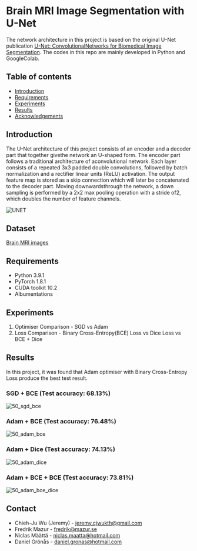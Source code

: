 # Brain MRI Image Segmentation with U-Net
The network architecture in this project is based on the original U-Net publication [U-Net: ConvolutionalNetworks for Biomedical Image Segmentation](https://arxiv.org/pdf/1505.04597.pdf). The codes in this repo are mainly developed in Python and GoogleColab.

## Table of contents

<!--ts-->
   * [Introduction](#Introduction)
   * [Requirements](#Requirements)
   * [Experiments](#Experiments)
   * [Results](#Results)
   * [Acknowledgements](#Acknowledgements)
<!--te-->


## Introduction
The U-Net architecture of this project consists of an encoder and a decoder part that together givethe network an U-shaped form. The encoder part follows a traditional architecture of aconvolutional network. Each layer consists of a repeated 3x3 padded double convolutions, followed by batch normalization and a rectifier linear units (ReLU) activation.  The output feature map is stored as a skip connection which will later be concatenated to the decoder part. Moving downwardsthrough the network, a down sampling is performed by a 2x2 max pooling operation with a stride of2, which doubles the number of feature channels.

![UNET](https://github.com/Fredister/DL2424_Project/blob/main/UNET-architecture%20.jpg)

## Dataset
[Brain MRI images](https://www.kaggle.com/mateuszbuda/lgg-mri-segmentation)

## Requirements
- Python  3.9.1
- PyTorch 1.8.1
- CUDA toolkit 10.2
- Albumentations

## Experiments
1. Optimiser Comparison - SGD vs Adam
2. Loss Comparison - Binary Cross-Entropy(BCE) Loss vs Dice Loss vs BCE + Dice


## Results
In this project, it was found that Adam optimiser with Binary Cross-Entropy Loss produce the best test result.

### SGD + BCE (Test accuracy: 68.13%)
![50_sgd_bce](https://github.com/Fredister/DL2424_Project/blob/main/Predictions/ForREADME/50_bce_sgd.PNG)
### Adam + BCE (Test accuracy: 76.48%)
![50_adam_bce](https://github.com/Fredister/DL2424_Project/blob/main/Predictions/ForREADME/50_adam_bce.PNG)
### Adam + Dice (Test accuracy: 74.13%)
![50_adam_dice](https://github.com/Fredister/DL2424_Project/blob/main/Predictions/ForREADME/50_adam_dice.PNG)
### Adam + BCE + BCE (Test accuracy: 73.81%)
![50_adam_bce_dice](https://github.com/Fredister/DL2424_Project/blob/main/Predictions/ForREADME/50_adam_bce_dice.PNG)

<!-- CONTACT -->
## Contact
- Chieh-Ju Wu (Jeremy) - jeremy.cjwukth@gmail.com
- Fredrik Mazur - fredrik@mazur.se
- Niclas Määttä - niclas.maatta@hotmail.com
- Daniel Grönås - daniel.gronas@hotmail.com
